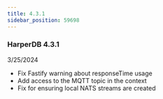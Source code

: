 ```yaml
---
title: 4.3.1
sidebar_position: 59698
---
```


### HarperDB 4.3.1
3/25/2024

* Fix Fastify warning about responseTime usage
* Add access to the MQTT topic in the context
* Fix for ensuring local NATS streams are created
